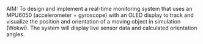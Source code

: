 AIM:
To design and implement a real-time monitoring system that uses an MPU6050 (accelerometer + gyroscope) with an OLED display to track and visualize the position and orientation of a moving object in simulation (Wokwi). The system will display live sensor data and calculated orientation angles.
